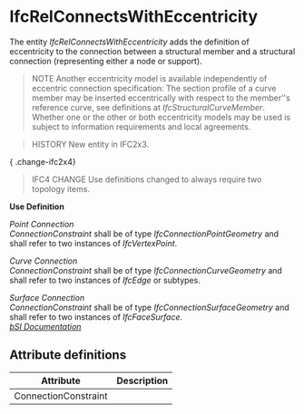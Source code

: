 IfcRelConnectsWithEccentricity
==============================
The entity _IfcRelConnectsWithEccentricity_ adds the definition of
eccentricity to the connection between a structural member and a structural
connection (representing either a node or support).  
  
> NOTE  Another eccentricity model is available independently of eccentric
> connection specification: The section profile of a curve member may be
> inserted eccentrically with respect to the member''s reference curve, see
> definitions at _IfcStructuralCurveMember_. Whether one or the other or both
> eccentricity models may be used is subject to information requirements and
> local agreements.  
  
> HISTORY  New entity in IFC2x3.  
  
{ .change-ifc2x4}  
> IFC4 CHANGE  Use definitions changed to always require two topology items.  
  
**Use Definition**  
  
_Point Connection_  
_ConnectionConstraint_ shall be of type _IfcConnectionPointGeometry_ and shall
refer to two instances of _IfcVertexPoint_.  
  
_Curve Connection_  
_ConnectionConstraint_ shall be of type _IfcConnectionCurveGeometry_ and shall
refer to two instances of _IfcEdge_ or subtypes.  
  
_Surface Connection_  
_ConnectionConstraint_ shall be of type _IfcConnectionSurfaceGeometry_ and
shall refer to two instances of _IfcFaceSurface_.  
[ _bSI
Documentation_](https://standards.buildingsmart.org/IFC/DEV/IFC4_2/FINAL/HTML/schema/ifcstructuralanalysisdomain/lexical/ifcrelconnectswitheccentricity.htm)


Attribute definitions
---------------------
| Attribute            | Description   |
|----------------------|---------------|
| ConnectionConstraint |               |

